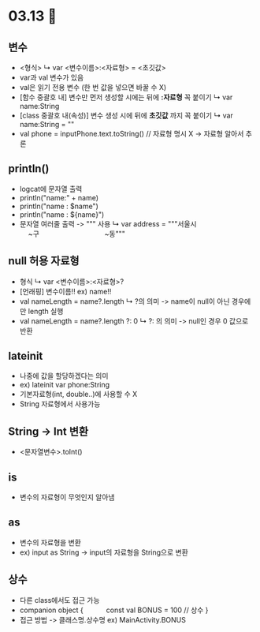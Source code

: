 # 03.13 📝
## 변수
* <형식>
↳ var <변수이름>:<자료형> = <초깃값>
* var과 val 변수가 있음
* val은 읽기 전용 변수 (한 번 값을 넣으면 바꿀 수 X)
* [함수 중괄호 내] 변수만 먼저 생성할 시에는 뒤에 **:자료형** 꼭 붙이기
↳ var name:String
* [class 중괄호 내(속성)] 변수 생성 시에 뒤에 **초깃값** 까지 꼭 붙이기
↳ var name:String = ""
* val phone = inputPhone.text.toString() // 자료형 명시 X -> 자료형 알아서 추론
## println()
* logcat에 문자열 출력
* println("name:" + name)
* println("name : $name")
* println("name : ${name}")
* 문자열 여러줄 출력 -> """ 사용
↳ var address = """서울시
ㅤㅤㅤㅤㅤㅤㅤㅤㅤㅤ   ~구
ㅤㅤㅤㅤㅤㅤㅤㅤㅤㅤ~동"""
## null 허용 자료형
* 형식
↳ var <변수이름>:<자료형>?
* [언래핑] 변수이름!! ex) name!!
* val nameLength = name?.length
↳ ?의 의미 -> name이 null이 아닌 경우에만 length 실행
* val nameLength = name?.length ?: 0
↳ ?: 의 의미 -> null인 경우 0 값으로 반환
## lateinit
* 나중에 값을 할당하겠다는 의미
* ex) lateinit var phone:String
* 기본자료형(int, double..)에 사용할 수 X
* String 자료형에서 사용가능
## String -> Int 변환
* <문자열변수>.toInt()
## is
* 변수의 자료형이 무엇인지 알아냄
## as
* 변수의 자료형을 변환
* ex) input as String -> input의 자료형을 String으로 변환
## 상수
* 다른 class에서도 접근 가능
* companion object {
      ㅤㅤㅤ  const val BONUS = 100 // 상수
    }
* 접근 방법 -> 클래스명.상수명 ex) MainActivity.BONUS
